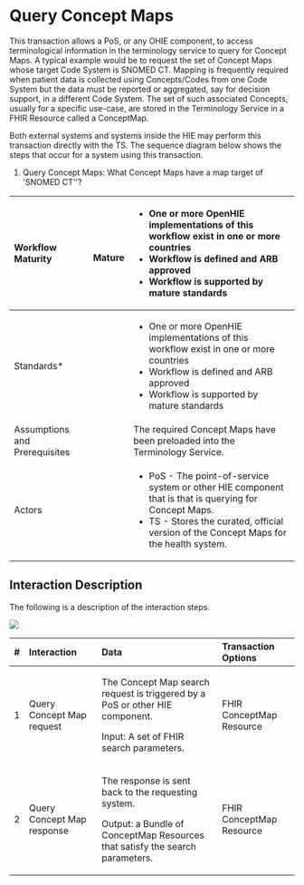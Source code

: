 # Query Concept Maps

 This transaction allows a PoS, or any OHIE component, to access terminological information in the terminology service to query for Concept Maps.  A typical example would be to request the set of Concept Maps whose target Code System is SNOMED CT. Mapping is frequently required when patient data is collected using Concepts/Codes from one Code System but the data must be reported or aggregated, say for decision support, in a different Code System. The set of such associated Concepts, usually for a specific use-case, are stored in the Terminology Service in a FHIR Resource called a ConceptMap.

Both external systems and systems inside the HIE may perform this transaction directly with the TS. The sequence diagram below shows the steps that occur for a system using this transaction.   

1. Query Concept Maps: What Concept Maps have a map target of 'SNOMED CT''?

<table>
  <thead>
    <tr>
      <th style="text-align:left"><b>Workflow Maturity</b>
      </th>
      <th style="text-align:left">
        <p>
          <img src="https://lh5.googleusercontent.com/Vp6XBRGu-U_Dmd5EKNpCZvEEum0CxOcHOj9NgHh8UMMNLMlXHmLcUE_YWueDRr4uqWLzpPfzSBLJ2k33XQIelLypjQ4wyrD17-t33GtLa8fFxW9AYDvXhiJmBl4VaLgKDg"
          alt/>
        </p>
        <p><b>   Mature</b>
        </p>
      </th>
      <th style="text-align:left">
        <p></p>
        <ul>
          <li><b>One or more OpenHIE implementations of this workflow exist  in one or more countries</b>
          </li>
          <li><b>Workflow is defined and ARB approved</b>
          </li>
          <li><b>Workflow is supported by mature standards</b>
          </li>
        </ul>
      </th>
    </tr>
  </thead>
  <tbody>
    <tr>
      <td style="text-align:left">Standards*</td>
      <td style="text-align:left"></td>
      <td style="text-align:left">
        <p></p>
        <ul>
          <li>One or more OpenHIE implementations of this workflow exist in one or more
            countries</li>
          <li>Workflow is defined and ARB approved</li>
          <li>Workflow is supported by mature standards</li>
        </ul>
      </td>
    </tr>
    <tr>
      <td style="text-align:left">Assumptions and Prerequisites</td>
      <td style="text-align:left"></td>
      <td style="text-align:left">The required Concept Maps have been preloaded into the Terminology Service.</td>
    </tr>
    <tr>
      <td style="text-align:left">Actors</td>
      <td style="text-align:left"></td>
      <td style="text-align:left">
        <p></p>
        <ul>
          <li>PoS - The point-of-service system or other HIE component that is that
            is querying for Concept Maps.</li>
          <li>TS - Stores the curated, official version of the Concept Maps for the
            health system.</li>
        </ul>
      </td>
    </tr>
  </tbody>
</table>

## Interaction Description 

The following is a description of the interaction steps.

![](https://lh4.googleusercontent.com/lMBBRqFL2VgXeCrFBOPH-K-sDVo4hHqwW7gP7wxjyYAwbDHAITnWIGb3eddt6CQDVPCGPq3V56kCGENMV17f0WjgWxJ7R-XWpAX_l2nKoEGMr-_GDoPEd927PHERFR27QQ)

<table>
  <thead>
    <tr>
      <th style="text-align:left">#</th>
      <th style="text-align:left">Interaction</th>
      <th style="text-align:left">Data</th>
      <th style="text-align:left">Transaction Options</th>
    </tr>
  </thead>
  <tbody>
    <tr>
      <td style="text-align:left">1</td>
      <td style="text-align:left">Query Concept Map request</td>
      <td style="text-align:left">
        <p>The Concept Map search request is triggered by a PoS or other HIE component.</p>
        <p>Input: A set of FHIR search parameters.</p>
      </td>
      <td style="text-align:left">FHIR ConceptMap Resource</td>
    </tr>
    <tr>
      <td style="text-align:left">2</td>
      <td style="text-align:left">Query Concept Map response</td>
      <td style="text-align:left">
        <p>The response is sent back to the requesting system.</p>
        <p>Output: a Bundle of ConceptMap Resources that satisfy the search parameters.</p>
      </td>
      <td style="text-align:left">FHIR ConceptMap Resource</td>
    </tr>
  </tbody>
</table>

## 

